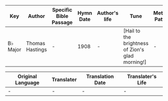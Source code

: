 Key | Author   | Specific Bible Passage     |Hymn Date |Author's life |Tune |Metrical Pattern   |Composer/Source
-- | --------- | ---------------------------|----------|--------------|-----|-------------------|-------------  
B♭ Major |Thomas Hastings |- |1908 |- |[Hail to the brightness of Zion's glad morning!] |- |Lowell Mason

Original Language | Translater | Translation Date   | Translater's Life  
----------------- | --------- | --------------------|-------------     
\- |- |- |-
